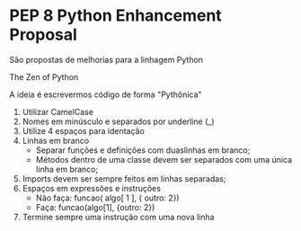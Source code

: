 # PEP 8 Python Enhancement Proposal
São propostas de melhorias para a linhagem Python

The Zen of Python

A ideia é escrevermos código de forma "Pythônica"

1. Utilizar CamelCase
2. Nomes em minúsculo e separados por underline (_)
3. Utilize 4 espaços para identação
4. Linhas em branco
    - Separar funções e definições com duaslinhas em branco;
    - Métodos dentro de uma classe devem ser separados com uma única linha em branco;
5. Imports devem ser sempre feitos em linhas separadas;
6. Espaços em expressões e instruções
    - Não faça:
    funcao( algo[ 1 ], { outro: 2})
    - Faça:
    funcao(algo[1], {outro: 2})
7. Termine sempre uma instrução com uma nova linha